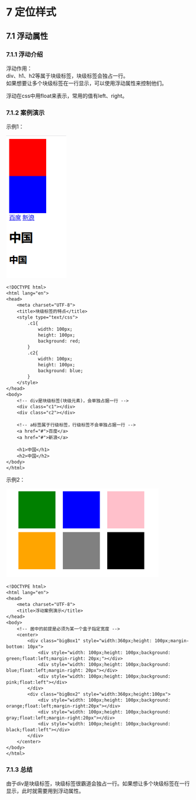 # 7 定位样式

## 7.1 浮动属性

### 7.1.1 浮动介绍

浮动作用：  
div、h1、h2等属于块级标签，块级标签会独占一行。  
如果想要让多个块级标签在一行显示，可以使用浮动属性来控制他们。

浮动在css中用float来表示，常用的值有left、right。

### 7.1.2 案例演示

示例1：

![](images/fudongshili1.png) 

	<!DOCTYPE html>
	<html lang="en">
	<head>
		<meta charset="UTF-8">
		<title>块级标签的特点</title>
		<style type="text/css">
			.c1{
				width: 100px;
				height: 100px;
				background: red;
			}
			.c2{
				width: 100px;
				height: 100px;
				background: blue;
			}
		</style>
	</head>
	<body>
		<!-- div是块级标签(块级元素)，会单独占据一行 -->
		<div class="c1"></div>
		<div class="c2"></div>
	
		<!-- a标签属于行级标签，行级标签不会单独占据一行 -->
		<a href="#">百度</a>
		<a href="#">新浪</a>
	
		<h1>中国</h1>
		<h2>中国</h2>
	</body>
	</html>

示例2：

![](images/fudongshili2.png) 

	<!DOCTYPE html>
	<html lang="en">
	<head>
		<meta charset="UTF-8">
		<title>浮动案例演示</title>
	</head>
	<body>
		<!-- 居中的前提是必须为某一个盒子指定宽度 -->
		<center>
			<div class="bigBox1" style="width:360px;height: 100px;margin-bottom: 10px">
				<div style="width: 100px;height: 100px;background: green;float:left;margin-right: 20px;"></div>
				<div style="width: 100px;height: 100px;background: blue;float:left;margin-right: 20px"></div>
				<div style="width: 100px;height: 100px;background: pink;float:left"></div>
			</div>
			<div class="bigBox2" style="width:360px;height:100px">
				<div style="width: 100px;height: 100px;background: orange;float:left;margin-right:20px"></div>
				<div style="width: 100px;height: 100px;background: gray;float:left;margin-right:20px"></div>
				<div style="width: 100px;height: 100px;background: black;float:left"></div>
			</div>
		</center>
	</body>
	</html>

### 7.1.3 总结

由于div是块级标签，块级标签很霸道会独占一行。如果想让多个块级标签在一行显示，此时就需要用到浮动属性。